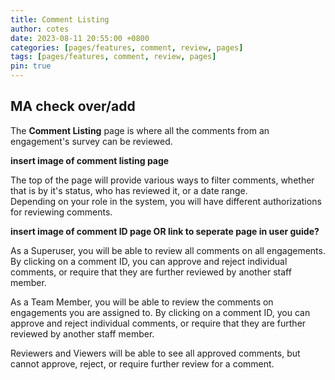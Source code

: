 ```yaml
---
title: Comment Listing
author: cotes
date: 2023-08-11 20:55:00 +0800
categories: [pages/features, comment, review, pages]
tags: [pages/features, comment, review, pages]
pin: true
---
```


## MA check over/add

The **Comment Listing** page is where all the comments from an engagement's survey can be reviewed.  

**insert image of comment listing page**  

The top of the page will provide various ways to filter comments, whether that is by it's status, who has reviewed it, or a date range.  
Depending on your role in the system, you will have different authorizations for reviewing comments.  

**insert image of comment ID page OR link to seperate page in user guide?**  

As a Superuser, you will be able to review all comments on all engagements. By clicking on a comment ID, you can approve and reject individual comments, or require that they are further reviewed by another staff member.  

As a Team Member, you will be able to review the comments on engagements you are assigned to. By clicking on a comment ID, you can approve and reject individual comments, or require that they are further reviewed by another staff member.  

Reviewers and Viewers will be able to see all approved comments, but cannot approve, reject, or require further review for a comment.  



